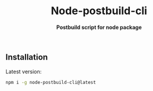 <h1 align="center">Node-postbuild-cli</h1>
<p align="center">
  <b>Postbuild script for node package</b>
</p>
<br>

## Installation

Latest version:
```bash
npm i -g node-postbuild-cli@latest
```